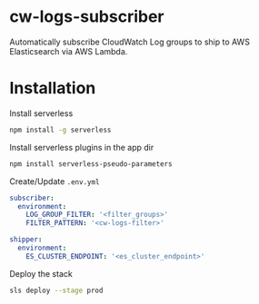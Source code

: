 # cw-logs-subscriber
Automatically subscribe CloudWatch Log groups to ship to AWS Elasticsearch via AWS Lambda.

# Installation
Install serverless
```bash
npm install -g serverless
```

Install serverless plugins in the app dir
```bash
npm install serverless-pseudo-parameters
```

Create/Update `.env.yml`
```yml
subscriber:
  environment:
    LOG_GROUP_FILTER: '<filter_groups>'
    FILTER_PATTERN: '<cw-logs-filter>'

shipper:
  environment:
    ES_CLUSTER_ENDPOINT: '<es_cluster_endpoint>'
```

Deploy the stack
```bash
sls deploy --stage prod
```